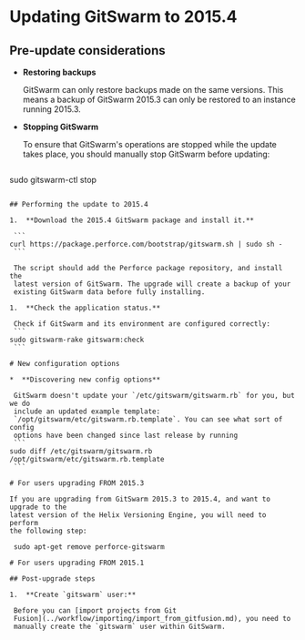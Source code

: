 # Updating GitSwarm to 2015.4

## Pre-update considerations

*  **Restoring backups**

   GitSwarm can only restore backups made on the same versions. This means a
   backup of GitSwarm 2015.3 can only be restored to an instance running 2015.3.

*  **Stopping GitSwarm**

   To ensure that GitSwarm's operations are stopped while the update takes
   place, you should manually stop GitSwarm before updating:

   ```
sudo gitswarm-ctl stop
   ```

## Performing the update to 2015.4

1.  **Download the 2015.4 GitSwarm package and install it.**

    ```
curl https://package.perforce.com/bootstrap/gitswarm.sh | sudo sh -
    ```

    The script should add the Perforce package repository, and install the
    latest version of GitSwarm. The upgrade will create a backup of your
    existing GitSwarm data before fully installing.

1.  **Check the application status.**

    Check if GitSwarm and its environment are configured correctly:
    ```
sudo gitswarm-rake gitswarm:check
    ```

# New configuration options

*  **Discovering new config options**

    GitSwarm doesn't update your `/etc/gitswarm/gitswarm.rb` for you, but we do
    include an updated example template:
    `/opt/gitswarm/etc/gitswarm.rb.template`. You can see what sort of config
    options have been changed since last release by running
    ```
sudo diff /etc/gitswarm/gitswarm.rb /opt/gitswarm/etc/gitswarm.rb.template
    ```

# For users upgrading FROM 2015.3

If you are upgrading from GitSwarm 2015.3 to 2015.4, and want to upgrade to the
latest version of the Helix Versioning Engine, you will need to perform
the following step:

    sudo apt-get remove perforce-gitswarm

# For users upgrading FROM 2015.1

## Post-upgrade steps

1.  **Create `gitswarm` user:**

    Before you can [import projects from Git
    Fusion](../workflow/importing/import_from_gitfusion.md), you need to
    manually create the `gitswarm` user within GitSwarm.
